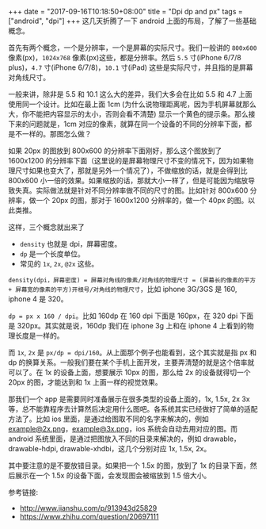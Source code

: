 +++
date = "2017-09-16T10:18:50+08:00"
title = "Dpi dp and px"
tags = ["android", "dpi"]
+++
这几天折腾了一下 android 上面的布局，了解了一些基础概念。

首先有两个概念，一个是分辨率，一个是屏幕的实际尺寸。我们一般讲的 `800x600` 像素(px)，`1024x768` 像素(px)这些，都是分辨率。然后 `5.5` 寸(iPhone 6/7/8 plus)，`4.7` 寸(iPhone 6/7/8)，`10.1` 寸(iPad) 这些是实际尺寸，并且指的是屏幕对角线尺寸。

一般来讲，除非是 5.5 和  10.1 这么大的差异，我们大多会在比如 5.5 和 4.7 上面使用同一个设计。比如在最上面 1cm (为什么说物理距离呢，因为手机屏幕就那么大，你不能把内容显示的太小，否则会看不清楚) 显示一个黄色的提示条。那么接下来的问题就是，1cm 对应的像素，就算在同一个设备的不同的分辨率下面，都是不一样的。那图怎么做？

如果 20px 的图放到 800x600 的分辨率下面刚好，那么这个图放到了 1600x1200 的分辨率下面（这里说的是屏幕物理尺寸不变的情况下，因为如果物理尺寸如果也变大了，那就是另外一个情况了），不做缩放的话，就是会得到比 800x600 小一倍的效果。如果缩放的话，那就大小一样了，但是可能因为缩放导致失真。实际做法就是针对不同分辨率做不同的尺寸的图。比如针对 800x600 分辨率，做一个 20px 的图，那对于 1600x1200 分辨率的，做一个 40px 的图。以此类推。

这样，三个概念就出来了

* `density` 也就是 dpi，屏幕密度。
* `dp` 是一个长度单位。
* 常见的 `1x`, `2x`, `@2x` 这些。

`density(dpi，屏幕密度) = 屏幕对角线的像素/对角线的物理尺寸 = (屏幕长的像素的平方 + 屏幕宽的像素的平方)开根号/对角线的物理尺寸`，比如 iphone 3G/3GS 是 160, iphone 4 是 320。

`dp = px x 160 / dpi`。比如 160dp 在 160 dpi 下面是 160px，在 320 dpi 下面是 320px。其实就是说，160dp 我们在 iphone 3g 上和在 iphone 4 上看到的物理长度是一样的。

而 `1x`, `2x` 是 `px/dp = dpi/160`。从上面那个例子也能看到，这个其实就是指 px 和 dp 的换算关系。一般我们要在某个手机上面开发，主要弄清楚的就是这个倍率就可以了。在 1x 的设备上面，想要展示 10px 的图，那么给 2x 的设备就得切一个 20px 的图，才能达到和 1x 上面一样的视觉效果。

那我们一个 app 是需要同时准备展示在很多类型的设备上面的，1x, 1.5x, 2x 3x 等，总不能靠程序去计算然后决定用什么图吧。各系统其实已经做好了简单的适配方法了。比如 ios 里面，是通过给图取不同的名字来解决的，例如 example@2x.png，example@3x.png，ios 系统会自动去用对应的图。而 android 系统里面，是通过把图放入不同的目录来解决的，例如 drawable，drawable-hdpi, drawable-xhdbi，这几个分别对应 1x, 1.5x, 2x。

其中要注意的是不要放错目录。如果把一个 1.5x 的图，放到了 1x 的目录下面，然后展示在一个 1.5x 的设备下面，会发现图会被缩放到 1.5 倍大小。

参考链接:

* http://www.jianshu.com/p/913943d25829
* https://www.zhihu.com/question/20697111
